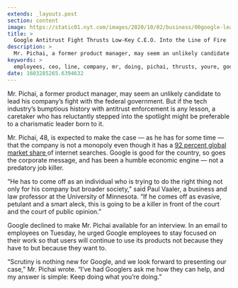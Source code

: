 ```yaml
--- 
extends: _layouts.post 
section: content 
image: https://static01.nyt.com/images/2020/10/02/business/00google-leadership1/00google-leadership1-facebookJumbo.jpg 
title: > 
  Google Antitrust Fight Thrusts Low-Key C.E.O. Into the Line of Fire 
description: > 
  Mr. Pichai, a former product manager, may seem an unlikely candidate to lead his company’s fight with the federal government.Google is good for the country, so goes the corporate message, and has been a humble economic engine — not a predatory job killer.In an email to employees on Tuesday, he urged Google employees to stay focused on their work so that users will continue to use its products not because they have to but because they want to.“Scrutiny is nothing new for Google, and we look forward to presenting our case,” Mr. Pichai wrote.“I’ve had Googlers ask me how they can help, and my answer is simple: Keep doing what you’re doing.” 
keywords: > 
  employees, ceo, line, company, mr, doing, pichai, thrusts, youre, google, case, wrote, court, lowkey, fight, antitrust 
date: 1603285265.6394632 
--- 
```

<div><p class="css-158dogj evys1bk0">Mr. Pichai, a former product manager, may seem an unlikely candidate to lead his company&#8217;s fight with the federal government. But if the tech industry&#8217;s bumptious history with antitrust enforcement is any lesson, a caretaker who has reluctantly stepped into the spotlight might be preferable to a charismatic leader born to it.</p><p class="css-158dogj evys1bk0">Mr. Pichai, 48, is expected to make the case &#8212; as he has for some time &#8212; that the company is not a monopoly even though it has a <a class="css-1g7m0tk" href="https://gs.statcounter.com/search-engine-market-share" title="" rel="noopener noreferrer" target="_blank">92 percent global market share </a>of internet searches. Google is good for the country, so goes the corporate message, and has been a humble economic engine &#8212; not a predatory job killer.</p><p class="css-158dogj evys1bk0">&#8220;He has to come off as an individual who is trying to do the right thing not only for his company but broader society,&#8221; said Paul Vaaler, a business and law professor at the University of Minnesota. &#8220;If he comes off as evasive, petulant and a smart aleck, this is going to be a killer in front of the court and the court of public opinion.&#8221;</p><p class="css-158dogj evys1bk0">Google declined to make Mr. Pichai available for an interview. In an email to employees on Tuesday, he urged Google employees to stay focused on their work so that users will continue to use its products not because they have to but because they want to.</p><p class="css-158dogj evys1bk0">&#8220;Scrutiny is nothing new for Google, and we look forward to presenting our case,&#8221; Mr. Pichai wrote. &#8220;I&#8217;ve had Googlers ask me how they can help, and my answer is simple: Keep doing what you&#8217;re doing.&#8221;</p></div>